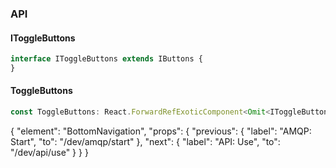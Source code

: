 

### API

#### IToggleButtons

```ts
interface IToggleButtons extends IButtons {
}
```

#### ToggleButtons

```ts
const ToggleButtons: React.ForwardRefExoticComponent<Omit<IToggleButtons, "ref"> & React.RefAttributes<unknown>>;
```


{
  "element": "BottomNavigation",
  "props": {
    "previous": {
      "label": "AMQP: Start",
      "to": "/dev/amqp/start"
    },
    "next": {
      "label": "API: Use",
      "to": "/dev/api/use"
    }
  }
}